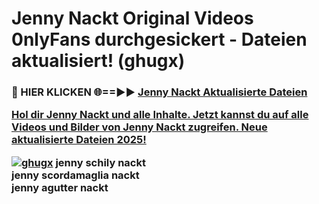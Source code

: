 # Jenny Nackt Original Videos 0nlyFans durchgesickert - Dateien aktualisiert! (ghugx)

<h3>🔴 HIER KLICKEN 🌐==►► <a href="https://tinyurl.com/h6vf6nb8" rel="nofollow">Jenny Nackt Aktualisierte Dateien

Hol dir Jenny Nackt und alle Inhalte. Jetzt kannst du auf alle Videos und Bilder von Jenny Nackt zugreifen. Neue aktualisierte Dateien 2025!

[![ghugx](https://i.imgur.com/sD4kR3V.gif)](https://tinyurl.com/h6vf6nb8)
jenny schily nackt<br>
jenny scordamaglia nackt<br>
jenny agutter nackt